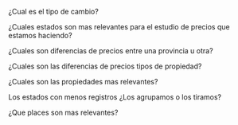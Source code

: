¿Cual es el tipo de cambio?

¿Cuales estados son mas relevantes para el estudio de precios que estamos haciendo?

¿Cuales son diferencias de precios entre una provincia u otra?

¿Cuales son las diferencias de precios tipos de propiedad?

¿Cuales son las propiedades mas relevantes?

Los estados con menos registros ¿Los agrupamos o los tiramos?

¿Que places son mas relevantes?